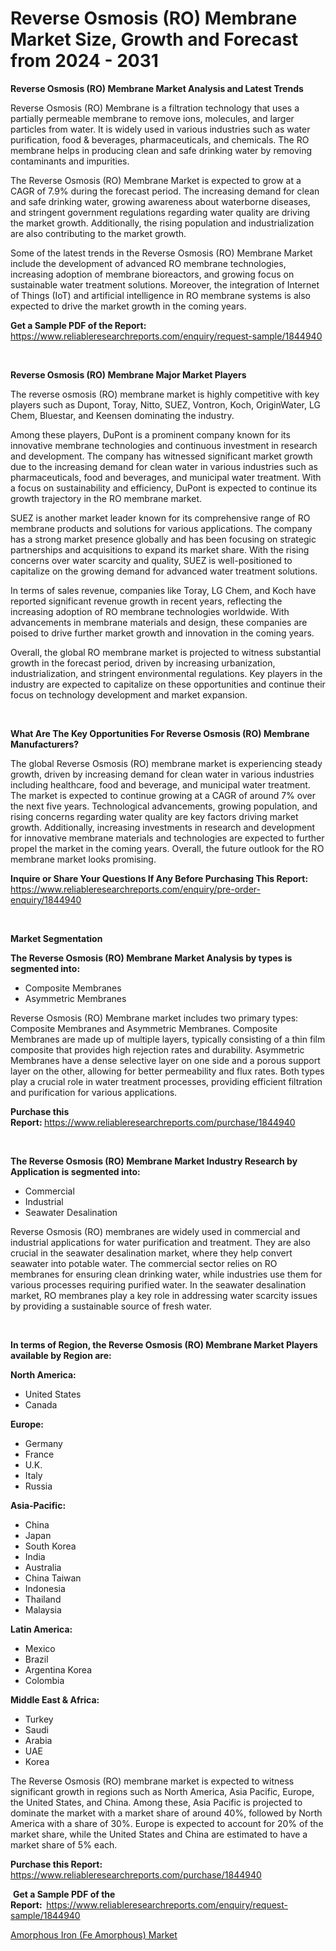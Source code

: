 <p><h1>Reverse Osmosis (RO) Membrane Market Size, Growth and Forecast from 2024 - 2031</h1></p><p><strong>Reverse Osmosis (RO) Membrane Market Analysis and Latest Trends</strong></p>
<p><p>Reverse Osmosis (RO) Membrane is a filtration technology that uses a partially permeable membrane to remove ions, molecules, and larger particles from water. It is widely used in various industries such as water purification, food & beverages, pharmaceuticals, and chemicals. The RO membrane helps in producing clean and safe drinking water by removing contaminants and impurities.</p><p>The Reverse Osmosis (RO) Membrane Market is expected to grow at a CAGR of 7.9% during the forecast period. The increasing demand for clean and safe drinking water, growing awareness about waterborne diseases, and stringent government regulations regarding water quality are driving the market growth. Additionally, the rising population and industrialization are also contributing to the market growth.</p><p>Some of the latest trends in the Reverse Osmosis (RO) Membrane Market include the development of advanced RO membrane technologies, increasing adoption of membrane bioreactors, and growing focus on sustainable water treatment solutions. Moreover, the integration of Internet of Things (IoT) and artificial intelligence in RO membrane systems is also expected to drive the market growth in the coming years.</p></p>
<p><strong>Get a Sample PDF of the Report:&nbsp;</strong> <a href="https://www.reliableresearchreports.com/enquiry/request-sample/1844940">https://www.reliableresearchreports.com/enquiry/request-sample/1844940</a></p>
<p>&nbsp;</p>
<p><strong>Reverse Osmosis (RO) Membrane Major Market Players</strong></p>
<p><p>The reverse osmosis (RO) membrane market is highly competitive with key players such as Dupont, Toray, Nitto, SUEZ, Vontron, Koch, OriginWater, LG Chem, Bluestar, and Keensen dominating the industry. </p><p>Among these players, DuPont is a prominent company known for its innovative membrane technologies and continuous investment in research and development. The company has witnessed significant market growth due to the increasing demand for clean water in various industries such as pharmaceuticals, food and beverages, and municipal water treatment. With a focus on sustainability and efficiency, DuPont is expected to continue its growth trajectory in the RO membrane market.</p><p>SUEZ is another market leader known for its comprehensive range of RO membrane products and solutions for various applications. The company has a strong market presence globally and has been focusing on strategic partnerships and acquisitions to expand its market share. With the rising concerns over water scarcity and quality, SUEZ is well-positioned to capitalize on the growing demand for advanced water treatment solutions.</p><p>In terms of sales revenue, companies like Toray, LG Chem, and Koch have reported significant revenue growth in recent years, reflecting the increasing adoption of RO membrane technologies worldwide. With advancements in membrane materials and design, these companies are poised to drive further market growth and innovation in the coming years.</p><p>Overall, the global RO membrane market is projected to witness substantial growth in the forecast period, driven by increasing urbanization, industrialization, and stringent environmental regulations. Key players in the industry are expected to capitalize on these opportunities and continue their focus on technology development and market expansion.</p></p>
<p>&nbsp;</p>
<p><strong>What Are The Key Opportunities For Reverse Osmosis (RO) Membrane Manufacturers?</strong></p>
<p><p>The global Reverse Osmosis (RO) membrane market is experiencing steady growth, driven by increasing demand for clean water in various industries including healthcare, food and beverage, and municipal water treatment. The market is expected to continue growing at a CAGR of around 7% over the next five years. Technological advancements, growing population, and rising concerns regarding water quality are key factors driving market growth. Additionally, increasing investments in research and development for innovative membrane materials and technologies are expected to further propel the market in the coming years. Overall, the future outlook for the RO membrane market looks promising.</p></p>
<p><strong>Inquire or Share Your Questions If Any Before Purchasing This Report:</strong> <a href="https://www.reliableresearchreports.com/enquiry/pre-order-enquiry/1844940">https://www.reliableresearchreports.com/enquiry/pre-order-enquiry/1844940</a></p>
<p>&nbsp;</p>
<p><strong>Market Segmentation</strong></p>
<p><strong>The Reverse Osmosis (RO) Membrane Market Analysis by types is segmented into:</strong></p>
<p><ul><li>Composite Membranes</li><li>Asymmetric Membranes</li></ul></p>
<p><p>Reverse Osmosis (RO) Membrane market includes two primary types: Composite Membranes and Asymmetric Membranes. Composite Membranes are made up of multiple layers, typically consisting of a thin film composite that provides high rejection rates and durability. Asymmetric Membranes have a dense selective layer on one side and a porous support layer on the other, allowing for better permeability and flux rates. Both types play a crucial role in water treatment processes, providing efficient filtration and purification for various applications.</p></p>
<p><strong>Purchase this Report:&nbsp;</strong><a href="https://www.reliableresearchreports.com/purchase/1844940">https://www.reliableresearchreports.com/purchase/1844940</a></p>
<p>&nbsp;</p>
<p><strong>The Reverse Osmosis (RO) Membrane Market Industry Research by Application is segmented into:</strong></p>
<p><ul><li>Commercial</li><li>Industrial</li><li>Seawater Desalination</li></ul></p>
<p><p>Reverse Osmosis (RO) membranes are widely used in commercial and industrial applications for water purification and treatment. They are also crucial in the seawater desalination market, where they help convert seawater into potable water. The commercial sector relies on RO membranes for ensuring clean drinking water, while industries use them for various processes requiring purified water. In the seawater desalination market, RO membranes play a key role in addressing water scarcity issues by providing a sustainable source of fresh water.</p></p>
<p>&nbsp;</p>
<p><strong>In terms of Region, the Reverse Osmosis (RO) Membrane Market Players available by Region are:</strong></p>
<p>
    <p> <strong> North America: </strong>
        <ul>
            <li>United States</li>
            <li>Canada</li>
        </ul>
        </p> 
    <p> <strong> Europe: </strong>
        <ul>
            <li>Germany</li>
            <li>France</li>
            <li>U.K.</li>
            <li>Italy</li>
            <li>Russia</li>
        </ul>
        </p> 
    <p> <strong> Asia-Pacific: </strong>
        <ul>
            <li>China</li>
            <li>Japan</li>
            <li>South Korea</li>
            <li>India</li>
            <li>Australia</li>
            <li>China Taiwan</li>
            <li>Indonesia</li>
            <li>Thailand</li>
            <li>Malaysia</li>
        </ul>
        </p> 
    <p> <strong> Latin America: </strong>
        <ul>
            <li>Mexico</li>
            <li>Brazil</li>
            <li>Argentina Korea</li>
            <li>Colombia</li>
        </ul>
        </p> 
    <p> <strong> Middle East & Africa: </strong>
        <ul>
            <li>Turkey</li>
            <li>Saudi</li>
            <li>Arabia</li>
            <li>UAE</li>
            <li>Korea</li>
        </ul>
    </p>
    </p>
<p><p>The Reverse Osmosis (RO) membrane market is expected to witness significant growth in regions such as North America, Asia Pacific, Europe, the United States, and China. Among these, Asia Pacific is projected to dominate the market with a market share of around 40%, followed by North America with a share of 30%. Europe is expected to account for 20% of the market share, while the United States and China are estimated to have a market share of 5% each.</p></p>
<p><strong>Purchase this Report: </strong><a href="https://www.reliableresearchreports.com/purchase/1844940">https://www.reliableresearchreports.com/purchase/1844940</a></p>
<p>&nbsp;<strong>Get a Sample PDF of the Report:&nbsp;&nbsp;</strong><a href="https://www.reliableresearchreports.com/enquiry/request-sample/1844940">https://www.reliableresearchreports.com/enquiry/request-sample/1844940</a></p>
<p><strong></strong></p>
<p><p><a href="https://github.com/JameTravis/Market-Research-Report-List-4/blob/main/amorphous-iron-fe-amorphous-market.md">Amorphous Iron (Fe Amorphous) Market</a></p></p>